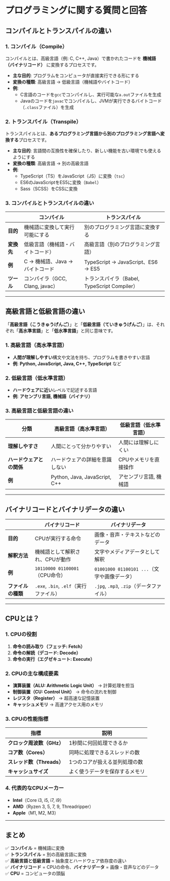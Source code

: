# プログラミングに関する質問と回答

## コンパイルとトランスパイルの違い

### 1. コンパイル（Compile）
コンパイルとは、高級言語（例: C, C++, Java）で書かれたコードを **機械語（バイナリコード）** に変換するプロセスです。  
- **主な目的**: プログラムをコンピュータが直接実行できる形にする  
- **変換の種類**: 高級言語 → 低級言語（機械語やバイトコード）  
- **例**:  
  - C言語のコードを`gcc`でコンパイルし、実行可能な`a.out`ファイルを生成  
  - Javaのコードを`javac`でコンパイルし、JVMが実行できるバイトコード（`.class`ファイル）を生成  

### 2. トランスパイル（Transpile）
トランスパイルとは、**あるプログラミング言語から別のプログラミング言語へ変換する**プロセスです。  
- **主な目的**: 言語間の互換性を確保したり、新しい機能を古い環境でも使えるようにする  
- **変換の種類**: 高級言語 → 別の高級言語  
- **例**:  
  - TypeScript（TS）をJavaScript（JS）に変換（`tsc`）  
  - ES6のJavaScriptをES5に変換（`Babel`）  
  - Sass（SCSS）をCSSに変換  

### 3. コンパイルとトランスパイルの違い

|  | **コンパイル** | **トランスパイル** |  
|---|---|---|  
| **目的** | 機械語に変換して実行可能にする | 別のプログラミング言語に変換する |  
| **変換先** | 低級言語（機械語・バイトコード） | 高級言語（別のプログラミング言語） |  
| **例** | C → 機械語、Java → バイトコード | TypeScript → JavaScript、ES6 → ES5 |  
| **ツール** | コンパイラ（GCC, Clang, javac） | トランスパイラ（Babel, TypeScript Compiler） |  

---

## 高級言語と低級言語の違い

「**高級言語（こうきゅうげんご）**」と「**低級言語（ていきゅうげんご）**」は、それぞれ「**高水準言語**」と「**低水準言語**」と同じ意味です。  

### 1. 高級言語（高水準言語）  
- **人間が理解しやすい**構文や文法を持ち、プログラムを書きやすい言語  
- **例**: **Python, JavaScript, Java, C++, TypeScript** など  

### 2. 低級言語（低水準言語）  
- **ハードウェアに近い**レベルで記述する言語  
- **例**: **アセンブリ言語, 機械語（バイナリ）**  

### 3. 高級言語と低級言語の違い  

| **分類** | **高級言語（高水準言語）** | **低級言語（低水準言語）** |  
|---|---|---|  
| **理解しやすさ** | 人間にとって分かりやすい | 人間には理解しにくい |  
| **ハードウェアとの関係** | ハードウェアの詳細を意識しない | CPUやメモリを直接操作 |  
| **例** | Python, Java, JavaScript, C++ | アセンブリ言語, 機械語 |  

---

## バイナリコードとバイナリデータの違い

| | **バイナリコード** | **バイナリデータ** |
|---|---|---|
| **目的** | CPUが実行する命令 | 画像・音声・テキストなどのデータ |
| **解釈方法** | 機械語として解釈され、CPUが動作 | 文字やメディアデータとして解釈 |
| **例** | `10110000 01100001`（CPU命令） | `01001000 01100101 ...`（文字や画像データ） |
| **ファイルの種類** | `.exe`, `.bin`, `.elf`（実行ファイル） | `.jpg`, `.mp3`, `.zip`（データファイル） |

---

## CPUとは？

### 1. CPUの役割

1. **命令の読み取り（フェッチ: Fetch）**  
2. **命令の解読（デコード: Decode）**  
3. **命令の実行（エグゼキュート: Execute）**  

### 2. CPUの主な構成要素

- **演算装置（ALU: Arithmetic Logic Unit）** → 計算処理を担当  
- **制御装置（CU: Control Unit）** → 命令の流れを制御  
- **レジスタ（Register）** → 超高速な記憶装置  
- **キャッシュメモリ** → 高速アクセス用のメモリ  

### 3. CPUの性能指標

| **指標** | **説明** |
|---|---|
| **クロック周波数（GHz）** | 1秒間に何回処理できるか |
| **コア数（Cores）** | 同時に処理できるスレッドの数 |
| **スレッド数（Threads）** | 1つのコアが扱える並列処理の数 |
| **キャッシュサイズ** | よく使うデータを保存するメモリ |

### 4. 代表的なCPUメーカー
- **Intel**（Core i3, i5, i7, i9）  
- **AMD**（Ryzen 3, 5, 7, 9, Threadripper）  
- **Apple**（M1, M2, M3）  

---

## まとめ

✅ **コンパイル** = 機械語に変換  
✅ **トランスパイル** = 別の高級言語に変換  
✅ **高級言語と低級言語** = 抽象度とハードウェア依存度の違い  
✅ **バイナリコード** = CPUの命令、**バイナリデータ** = 画像・音声などのデータ  
✅ **CPU** = コンピュータの頭脳  

